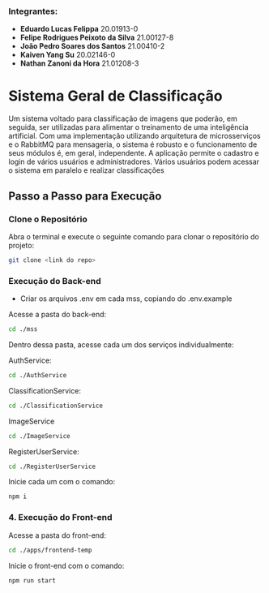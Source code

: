 
### Integrantes:

- **Eduardo Lucas Felippa**               20.01913-0
- **Felipe Rodrigues Peixoto da Silva**   21.00127-8
- **João Pedro Soares dos Santos**        21.00410-2
- **Kaiven Yang Su**                      20.02146-0
- **Nathan Zanoni da Hora**               21.01208-3


# Sistema Geral de Classificação
Um sistema voltado para classificação de imagens que poderão, em seguida, ser utilizadas para alimentar o treinamento de uma inteligência artificial. Com uma implementação utilizando arquitetura de microsserviços e o RabbitMQ para mensageria, o sistema é robusto e o funcionamento de seus módulos é, em geral, independente. A aplicação permite o cadastro e login de vários usuários e administradores. Vários usuários podem acessar o sistema em paralelo e realizar classificações

## Passo a Passo para Execução

### Clone o Repositório

Abra o terminal e execute o seguinte comando para clonar o repositório do projeto:

```bash
git clone <link do repo>
```
### Execução do Back-end
* Criar os arquivos .env em cada mss, copiando do .env.example

Acesse a pasta do back-end:
```bash
cd ./mss
```
Dentro dessa pasta, acesse cada um dos serviços individualmente:

AuthService: 
```bash
cd ./AuthService
```
ClassificationService: 
```bash
cd ./ClassificationService
```
ImageService
```bash
cd ./ImageService
```
RegisterUserService: 
```bash
cd ./RegisterUserService
```
Inicie cada um com o comando:
```bash
npm i
```

### 4. Execução do Front-end
Acesse a pasta do front-end:
```bash
cd ./apps/frontend-temp
```
Inicie o front-end com o comando:
```bash
npm run start
```

